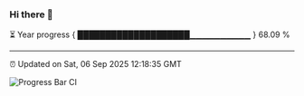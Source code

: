 ### Hi there 👋

⏳ Year progress { ████████████████████▁▁▁▁▁▁▁▁▁▁ } 68.09 %

---

⏰ Updated on Sat, 06 Sep 2025 12:18:35 GMT

![Progress Bar CI](https://github.com/Shyam-Makwana/GitHub-Actions-Demo/workflows/Progress%20Bar%20CI/badge.svg)
